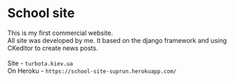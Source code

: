 # School site
This is my first commercial website.<br>
All site was developed by me. It based on the django framework and using CKeditor to create news posts. <br>
<br>
Site - `turbota.kiev.ua`
<br>
On Heroku - `https://school-site-suprun.herokuapp.com/`
